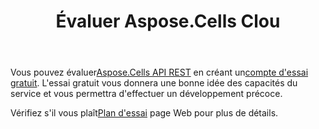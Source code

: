 ﻿---
title: Évaluer Aspose.Cells Clou
second_title: Aspose.Cells Cloud Documen
type: docs
url: /fr/evaluate-aspose-cells/
description: Aspose.Cells Cloud prend en charge Excel pour créer, convertir, fusionner, diviser, protéger, opération d'objet interne, etc.
weight: 60
kwords: Excel, Office Cloud, REST API, feuille de calcul, PDF, CSV, Json, Markdwon, évaluer Aspose.Cells Cloud
---
 Vous pouvez évaluer[Aspose.Cells API REST](http://apireference.aspose.cloud/cells/) en créant un[compte d'essai gratuit](https://dashboard.aspose.cloud). L'essai gratuit vous donnera une bonne idée des capacités du service et vous permettra d'effectuer un développement précoce.

 Vérifiez s'il vous plaît[Plan d'essai](https://purchase.aspose.cloud/trial) page Web pour plus de détails.


